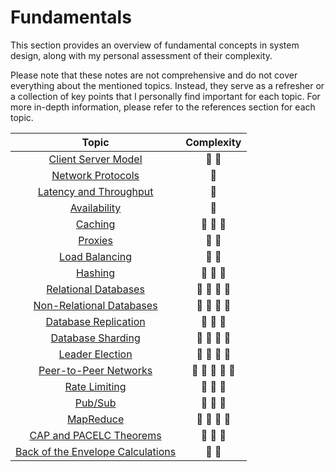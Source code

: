 # Fundamentals

This section provides an overview of fundamental concepts in system design, along with my personal assessment of their complexity.

Please note that these notes are not comprehensive and do not cover everything about the mentioned topics. Instead, they serve as a refresher or a collection of key points that I personally find important for each topic. For more in-depth information, please refer to the references section for each topic.

|                                     Topic                                      |               Complexity                |
| :----------------------------------------------------------------------------: | :-------------------------------------: |
|                  [Client Server Model](./01-client-server.md)                  |             :star2: :star2:             |
|                 [Network Protocols](./02-network-protocols.md)                 |                 :star2:                 |
|            [Latency and Throughput](./03-latency-and-throughput.md)            |                 :star2:                 |
|                      [Availability](./04-availability.md)                      |                 :star2:                 |
|                           [Caching](./05-caching.md)                           |         :star2: :star2: :star2:         |
|                           [Proxies](./06-proxies.md)                           |             :star2: :star2:             |
|                    [Load Balancing](./07-load-balancing.md)                    |             :star2: :star2:             |
|                           [Hashing](./08-hashing.md)                           |         :star2: :star2: :star2:         |
|              [Relational Databases](./09-relational-databases.md)              |     :star2: :star2: :star2: :star2:     |
|          [Non-Relational Databases](./10-non-relational-databases.md)          |     :star2: :star2: :star2: :star2:     |
|              [Database Replication](./11-database-replication.md)              |         :star2: :star2: :star2:         |
|                 [Database Sharding](./12-database-sharding.md)                 |     :star2: :star2: :star2: :star2:     |
|                   [Leader Election](./13-leader-election.md)                   |     :star2: :star2: :star2: :star2:     |
|             [Peer-to-Peer Networks](./14-peer-to-peer-networks.md)             | :star2: :star2: :star2: :star2: :star2: |
|                     [Rate Limiting](./15-rate-limiting.md)                     |         :star2: :star2: :star2:         |
|                           [Pub/Sub](./16-pub-sub.md)                           |         :star2: :star2: :star2:         |
|                         [MapReduce](./17-mapreduce.md)                         |     :star2: :star2: :star2: :star2:     |
|           [CAP and PACELC Theorems](./18-cap-and-pacelc-theorems.md)           |         :star2: :star2: :star2:         |
| [Back of the Envelope Calculations](./19-back-of-the-envelope-calculations.md) |             :star2: :star2:             |
